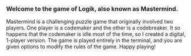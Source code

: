 ### Welcome to the game of Logik, also known as Mastermind.

Mastermind is a challenging puzzle game that originally involved two players.
One player is a codemaker and the other is a codebreaker.
It so happens that the codemaker is idle most of the time, so I created a digital, 1-player version.
The game is played entirely in the terminal, and you are given options to modify the rules of the game.
Happy playing!
